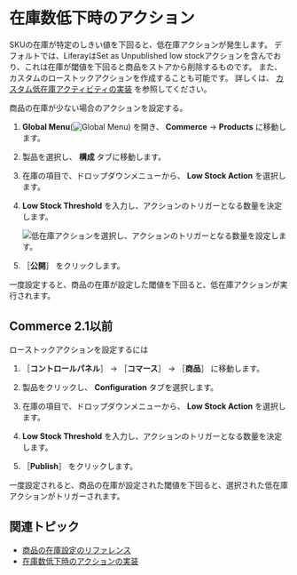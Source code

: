 # 在庫数低下時のアクション

SKUの在庫が特定のしきい値を下回ると、低在庫アクションが発生します。 デフォルトでは、LiferayはSet as Unpublished low stockアクションを含んでおり、これは在庫が閾値を下回ると商品をストアから削除するものです。 また、カスタムのローストックアクションを作成することも可能です。 詳しくは、 [カスタム低在庫アクティビティの実装](../developer-guide/managing-inventory/implementing-a-custom-low-stock-activity.md) を参照してください。

商品の在庫が少ない場合のアクションを設定する。

1. **Global Menu**(![Global Menu](../images/icon-applications-menu.png)) を開き、 **Commerce** &rarr; **Products** に移動します。

1. 製品を選択し、 **構成** タブに移動します。

1. 在庫の項目で、ドロップダウンメニューから、 **Low Stock Action** を選択します。

1. **Low Stock Threshold** を入力し、アクションのトリガーとなる数量を決定します。

   ![低在庫アクションを選択し、アクションのトリガーとなる数量を設定します。](./low-stock-action/images/01.png)

1. ［**公開**］ をクリックします。

一度設定すると、商品の在庫が設定した閾値を下回ると、低在庫アクションが実行されます。

## Commerce 2.1以前

ローストックアクションを設定するには

1. ［**コントロールパネル**］ → ［**コマース**］ → ［**商品**］ に移動します。

1. 製品をクリックし、 **Configuration** タブを選択します。

1. 在庫の項目で、ドロップダウンメニューから、 **Low Stock Action** を選択します。

1. **Low Stock Threshold** を入力し、アクションのトリガーとなる数量を決定します。

1. ［**Publish**］ をクリックします。

一度設定されると、商品の在庫が設定された閾値を下回ると、選択された低在庫アクションがトリガーされます。

## 関連トピック

* [商品の在庫設定のリファレンス](./product-inventory-configuration-reference-guide.md)
* [在庫数低下時のアクションの実装](../developer-guide/managing-inventory/implementing-a-custom-low-stock-activity.md)

